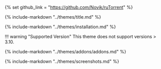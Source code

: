 {% set github_link = "https://github.com/Novik/ruTorrent" %}

{% include-markdown "../themes/title.md" %}

{% include-markdown "../themes/installation.md" %}

!!! warning "Supported Version"
    This theme does not support versions > 3.10. 

{% include-markdown "../themes/addons/addons.md" %}

{% include-markdown "../themes/screenshots.md" %}